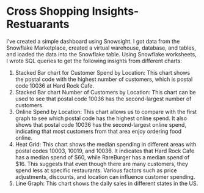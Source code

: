 # Cross Shopping Insights- Restuarants

I’ve created a simple dashboard using Snowsight. I got data from the Snowflake Marketplace, created a virtual warehouse, database, and tables, and loaded the data into the Snowflake table. Using Snowflake worksheets, I wrote SQL queries to get the following insights from different charts:
1. Stacked Bar chart for Customer Spend by Location: This chart shows the postal code with the highest number of customers, which is postal code 10036 at Hard Rock Cafe.
2. Stacked Bar chart Number of Customers by Location: This chart can be used to see that postal code 10036 has the second-largest number of customers.
3. Online Spend by Location: This chart allows us to compare with the first graph to see which postal code has the highest online spend. It also shows that postal code 10036 has the second-largest online spend, indicating that most customers from that area enjoy ordering food online.
4. Heat Grid: This chart shows the median spending in different areas with postal codes 10003, 10019, and 10036. It indicates that Hard Rock Cafe has a median spend of $60, while RareBurger has a median spend of $16. This suggests that even though there are many customers, they spend less at specific restaurants. Various factors such as price adjustments, discounts, and location can influence customer spending.
5. Line Graph: This chart shows the daily sales in different states in the US.

